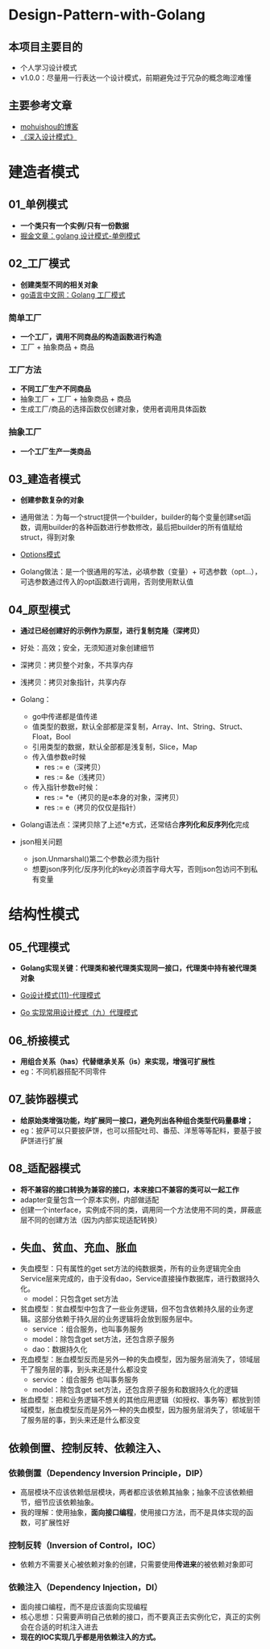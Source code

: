 # Design-Pattern-with-Golang

## 本项目主要目的
  - 个人学习设计模式
  - v1.0.0：尽量用一行表达一个设计模式，前期避免过于冗杂的概念晦涩难懂
## 主要参考文章
  - [mohuishou的博客](https://lailin.xyz/post/singleton.html)
  - [《深入设计模式》](https://refactoringguru.cn/design-patterns/catalog)
# 建造者模式
## 01_单例模式
- **一个类只有一个实例/只有一份数据**
- [掘金文章：golang 设计模式-单例模式](https://juejin.cn/post/7124720007447052302#heading-6)
## 02_工厂模式
- **创建类型不同的相关对象**
- [go语言中文网：Golang 工厂模式](https://studygolang.com/articles/27954)
### 简单工厂
- **一个工厂，调用不同商品的构造函数进行构造**
- 工厂 + 抽象商品 + 商品
### 工厂方法
- **不同工厂生产不同商品**
- 抽象工厂 + 工厂 + 抽象商品 + 商品
- 生成工厂/商品的选择函数仅创建对象，使用者调用具体函数
### 抽象工厂
- **一个工厂生产一类商品**

## 03_建造者模式
- **创建参数复杂的对象**


- 通用做法：为每一个struct提供一个builder，builder的每个变量创建set函数，调用builder的各种函数进行参数修改，最后把builder的所有值赋给struct，得到对象
- [Options模式](https://mp.weixin.qq.com/s/z2w_MArNTjJfm9kbCFOOnA)
- Golang做法：是一个很通用的写法，必填参数（变量）+ 可选参数（opt...），可选参数通过传入的opt函数进行调用，否则使用默认值

## 04_原型模式
- **通过已经创建好的示例作为原型，进行复制克隆（**深拷贝**）**


- 好处：高效；安全，无须知道对象创建细节
- 深拷贝：拷贝整个对象，不共享内存
- 浅拷贝：拷贝对象指针，共享内存


- Golang：
  - go中传递都是值传递
  - 值类型的数据，默认全部都是深复制，Array、Int、String、Struct、Float，Bool
  - 引用类型的数据，默认全部都是浅复制，Slice，Map
  - 传入值参数e时候
    - res := e（深拷贝）
    - res := &e（浅拷贝）
  - 传入指针参数e时候：
    - res := *e（拷贝的是e本身的对象，深拷贝）
    - res := e（拷贝的仅仅是指针）
- Golang语法点：深拷贝除了上述*e方式，还常结合**序列化和反序列化**完成


- json相关问题
  - json.Unmarshal()第二个参数必须为指针
  - 想要json序列化/反序列化的key必须首字母大写，否则json包访问不到私有变量

# 结构性模式
## 05_代理模式
- **Golang实现关键：代理类和被代理类实现同一接口，代理类中持有被代理类对象**


- [Go设计模式(11)-代理模式](https://juejin.cn/post/6962375619774513183)
- [Go 实现常用设计模式（九）代理模式](https://learnku.com/articles/33707)
## 06_桥接模式
- **用组合关系（has）代替继承关系（is）来实现，增强可扩展性**
- eg：不同机器搭配不同零件

## 07_装饰器模式
- **给原始类增强功能，均扩展同一接口，避免列出各种组合类型代码量暴增；**
- eg：披萨可以只要披萨饼，也可以搭配吐司、番茄、洋葱等等配料，要基于披萨饼进行扩展
## 08_适配器模式
- **将不兼容的接口转换为兼容的接口，本来接口不兼容的类可以一起工作**
- adapter变量包含一个原本实例，内部做适配
- 创建一个interface，实例成不同的类，调用同一个方法使用不同的类，屏蔽底层不同的创建方法（因为内部实现适配转换）
- ## 失血、贫血、充血、胀血
- 失血模型：只有属性的get set方法的纯数据类，所有的业务逻辑完全由Service层来完成的，由于没有dao，Service直接操作数据库，进行数据持久化。
  - model：只包含get set方法
- 贫血模型：贫血模型中包含了一些业务逻辑，但不包含依赖持久层的业务逻辑。这部分依赖于持久层的业务逻辑将会放到服务层中。
  - service ：组合服务，也叫事务服务
  - model：除包含get set方法，还包含原子服务
  - dao：数据持久化
- 充血模型：胀血模型反而是另外一种的失血模型，因为服务层消失了，领域层干了服务层的事，到头来还是什么都没变
  - service ：组合服务 也叫事务服务
  - model：除包含get set方法，还包含原子服务和数据持久化的逻辑
- 胀血模型：把和业务逻辑不想关的其他应用逻辑（如授权、事务等）都放到领域模型，胀血模型反而是另外一种的失血模型，因为服务层消失了，领域层干了服务层的事，到头来还是什么都没变

## 依赖倒置、控制反转、依赖注入、
### 依赖倒置（Dependency Inversion Principle，DIP）
- 高层模块不应该依赖低层模块，两者都应该依赖其抽象；抽象不应该依赖细节，细节应该依赖抽象。
- 我的理解：使用抽象，**面向接口编程**，使用接口方法，而不是具体实现的函数，可扩展性好
### 控制反转（Inversion of Control，IOC）
- 依赖方不需要关心被依赖对象的创建，只需要使用**传进来**的被依赖对象即可
### 依赖注入（Dependency Injection，DI）
- 面向接口编程，而不是应该面向实现编程
- 核心思想：只需要声明自己依赖的接口，而不要真正去实例化它，真正的实例会在合适的时机注入进去
- **现在的IOC实现几乎都是用依赖注入的方式。**
